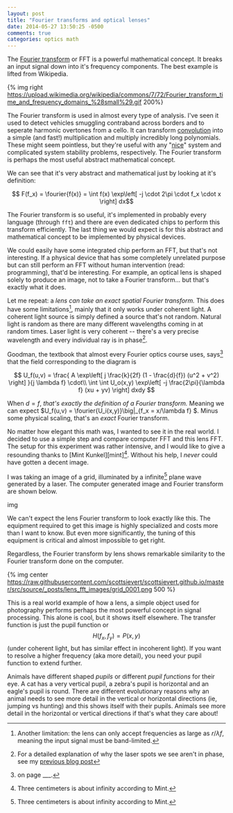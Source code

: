 ```yaml
---
layout: post
title: "Fourier transforms and optical lenses"
date: 2014-05-27 13:50:25 -0500
comments: true
categories: optics math
---
```



The [Fourier transform][wiki-fourier] or FFT is a powerful mathematical
concept. It breaks an input signal down into it's frequency components. The
best example is lifted from Wikipedia.

<!--More-->

{% img right https://upload.wikimedia.org/wikipedia/commons/7/72/Fourier_transform_time_and_frequency_domains_%28small%29.gif 200%}

The Fourier transform is used in almost every type of analysis. I've seen it
used to detect vehicles smuggling contraband across borders and to seperate
harmonic overtones from a cello. It can transform [convolution][conv] into a
simple (and fast!) multiplication and multiply incredibly long polynomials.
These might seem pointless, but they're useful with any "[nice][lti]" system
and complicated system stability problems, respectively. The Fourier transform
is perhaps the most useful abstract mathematical concept.

We can see that it's very abstract and mathematical just by looking at it's
definition:

$\newcommand{\fourier}[1]{\mathbb{F}\left[ #1 \right]}$

$$ F(f_x) = \fourier{f(x)} = \int f(x) \exp\left[ -j \cdot 2\pi \cdot f_x \cdot x \right] dx$$

The Fourier transform is so useful, it's implemented in probably every language
(through `fft`) and there are even dedicated chips to perform this transform
efficiently. The last thing we would expect is for this abstract and
mathematical concept to be implemented by physical devices.

We could easily have some integrated chip perform an FFT, but that's not
interesting. If a physical device that has some completely unrelated purpose
but can still perform an FFT without human intervention (read: programming),
that'd be interesting. For example, an optical lens is shaped solely to produce
an image, not to take a Fourier transform... but that's exactly what it does.

Let me repeat: a *lens can take an exact spatial Fourier transform.* This does
have some limitations[^1], mainly that it only works under coherent light. A
coherent light source is simply defined a source that's not random. Natural
light is random as there are many different wavelengths coming in at random
times. Laser light is very coherent -- there's a very precise wavelength and
every individual ray is in phase[^3].

Goodman, the textbook that almost every Fourier optics course uses, says[^2]
that the field corresponding to the diagram is

$$ 
U_f(u,v) = 
\frac{
    A \exp\left[ j \frac{k}{2f} (1 - \frac{d}{f}) (u^2 + v^2) \right]
                }{j \lambda f}
    \cdot\\
    \int \int U_o(x,y) \exp\left[ -j \frac{2\pi}{\lambda f} (xu + yv) \right]
    dxdy
$$

When $d=f$, *that's exactly the definition of a Fourier transform.* Meaning we
can expect $U_f(u,v) = \fourier{U_i(x,y)}\big|_{f_x = x/\lambda f} $. Minus
some physical scaling, that's an *exact* Fourier transform.

No matter how elegant this math was, I wanted to see it in the real world. I
decided to use a simple step and compare computer FFT and this lens FFT. The
setup for this experiment was rather intensive, and I would like to give a
resounding thanks to [Mint Kunkel][mint][^4]. Without his help, I *never* could
have gotten a decent image.

I was taking an image of a grid, illuminated by a infinite[^4] plane wave
generated by a laser. The computer generated image and Fourier transform are
shown below.

img

We can't expect the lens Fourier transform to look exactly like this. The
equipment required to get this image is highly specialized and costs more than
I want to know. But even more significantly, the tuning of this equipment is
critical and almost impossible to get right.

Regardless, the Fourier transform by lens shows remarkable similarity to the
Fourier transform done on the computer.

{% img center https://raw.githubusercontent.com/scottsievert/scottsievert.github.io/master/src/source/_posts/lens_fft_images/grid_0001.png 500 %}

This is a real world example of how a lens, a simple object used for
photography performs perhaps the most powerful concept in signal processing. 
This alone is cool, but it shows itself elsewhere. The transfer
function is just the pupil function or $$H\left(f_x, f_y\right) = P(x,y) $$
(under coherent light, but has similar effect in incoherent light). If you want
to resolve a higher frequency (aka more detail), you need your pupil function to
extend further.

Animals have different shaped *pupils* or different *pupil functions* for their
eye. A cat has a very vertical pupil, a zebra's pupil is horizontal and an
eagle's pupil is round. There are different evolutionary reasons why an animal
needs to see more detail in the vertical or horizontal directions (ie, jumping
vs hunting) and this shows itself with their pupils. Animals see more detail in
the horizontal or vertical directions if that's what they care about!

[^1]:Another limitation: the lens can only accept frequencies as large as $r/\lambda f$, meaning the input signal must be band-limited.

[^2]:on page ___.

[^3]:For a detailed explanation of why the laser spots we see aren't in phase, see my [previous blog post][prev-post]

[^4]:Three centimeters is about infinity according to Mint.

[prev-post]:http://scottsievert.github.io/blog/2014/05/18/speckle-and-lasers/
[wiki-fourier]:https://en.wikipedia.org/wiki/Fourier_transform
[conv]:https://en.wikipedia.org/wiki/Convolution
[lti]:https://en.wikipedia.org/wiki/LTI_system_theory

<!--XXX: check!-->



